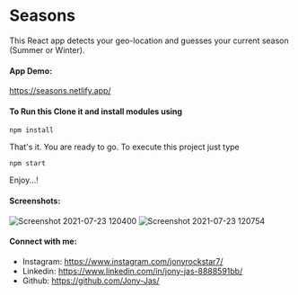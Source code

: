 # Seasons
This React app detects your geo-location and guesses your current season (Summer or Winter).

#### App Demo:
https://seasons.netlify.app/

#### To Run this Clone it and install modules using
```
npm install
```

That's it. You are ready to go. To execute this project just type
```
npm start
```

Enjoy...!
#### Screenshots:

![Screenshot 2021-07-23 120400](https://user-images.githubusercontent.com/74784363/126745770-22716e09-2081-4d11-9533-2a4c1061f761.jpg)
![Screenshot 2021-07-23 120754](https://user-images.githubusercontent.com/74784363/126745786-283f4a76-9866-4350-af56-3c28b70c5d54.jpg)


#### Connect with me:
* Instagram: https://www.instagram.com/jonyrockstar7/
* Linkedin: https://www.linkedin.com/in/jony-jas-8888591bb/
* Github: https://github.com/Jony-Jas/
